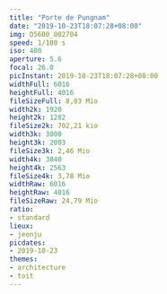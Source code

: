 ```yaml
---
title: "Porte de Pungnam"
date: "2019-10-23T18:07:28+08:00"
img: D5600_002704
speed: 1/100 s
iso: 400
aperture: 5.6
focal: 26.0
picInstant: 2019-10-23T18:07:28+08:00
widthFull: 6016
heightFull: 4016
fileSizeFull: 8,03 Mio
width2k: 1920
height2k: 1282
fileSize2k: 702,21 kio
width3k: 3000
height3k: 2003
fileSize3k: 2,46 Mio
width4k: 3840
height4k: 2563
fileSize4k: 3,78 Mio
widthRaw: 6016
heightRaw: 4016
fileSizeRaw: 24,79 Mio
ratio:
- standard
lieux:
- jeonju
picdates:
- 2019-10-23
themes:
- architecture
- toit
---
```


